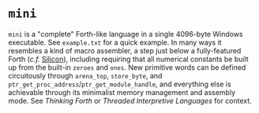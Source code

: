 # `mini`

`mini` is a "complete" Forth-like language in a single 4096-byte Windows executable. See `example.txt` for a quick
example. In many ways it resembles a kind of macro assembler, a step just below a fully-featured Forth (_c.f._
[Silicon](https://github.com/daviddetweiler/silicon)), including requiring that all numerical constants be built up from
the built-in `zeroes` and `ones`. New primitive words can be defined circuitously through `arena_top`, `store_byte`,
and `ptr_get_proc_address`/`ptr_get_module_handle`, and everything else is achievable through its minimalist memory
management and assembly mode. See _Thinking Forth_ or _Threaded Interpretive Languages_ for context.
